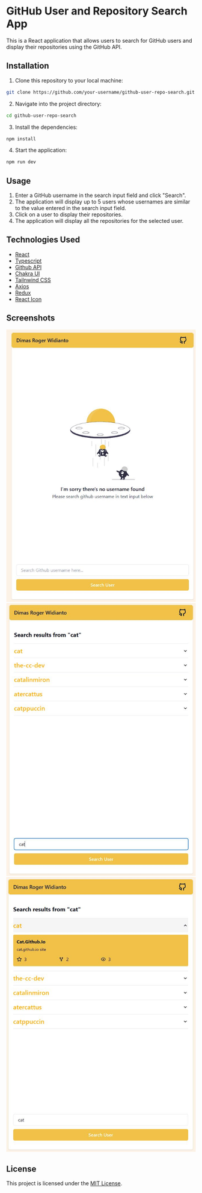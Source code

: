 # GitHub User and Repository Search App

This is a React application that allows users to search for GitHub users and display their repositories using the GitHub API.

## Installation

1. Clone this repository to your local machine:

```bash
git clone https://github.com/your-username/github-user-repo-search.git
```

2. Navigate into the project directory:

```bash
cd github-user-repo-search
```

3. Install the dependencies:

```bash
npm install
```

4. Start the application:

```bash
npm run dev
```

## Usage

1. Enter a GitHub username in the search input field and click "Search".
2. The application will display up to 5 users whose usernames are similar to the value entered in the search input field.
3. Click on a user to display their repositories.
4. The application will display all the repositories for the selected user.

## Technologies Used
- [React](https://react.dev/)
- [Typescript](https://www.typescriptlang.org/)
- [Github API](https://docs.github.com/en/rest?apiVersion=2022-11-28)
- [Chakra UI](https://chakra-ui.com/)
- [Tailnwind CSS](https://tailwindcss.com/)
- [Axios](https://axios-http.com/docs/intro)
- [Redux](https://redux.js.org/)
- [React Icon](https://react-icons.github.io/react-icons/)

## Screenshots

![SS 1](/src/images/git-test-1.jpg)
![SS 2](/src/images/git-test-2.jpg)
![SS 3](/src/images/git-test-3.jpg)

## License

This project is licensed under the [MIT License](LICENSE).
